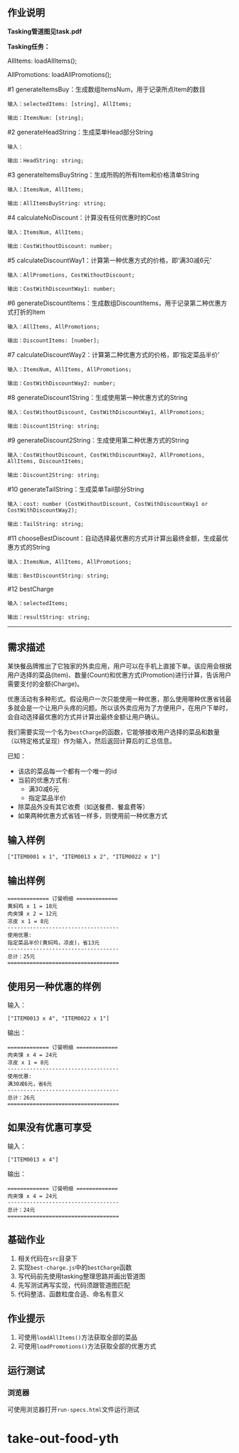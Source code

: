 ## 作业说明


**Tasking管道图见task.pdf**


**Tasking任务：**

AllItems: loadAllItems();

AllPromotions: loadAllPromotions();

#1 generateItemsBuy：生成数组ItemsNum，用于记录所点Item的数目

    输入：selectedItems: [string], AllItems;
    
    输出：ItemsNum: [string];
    
#2 generateHeadString：生成菜单Head部分String

    输入：
    
    输出：HeadString: string;
    
#3 generateItemsBuyString：生成所购的所有Item和价格清单String

    输入：ItemsNum, AllItems;
    
    输出：AllItemsBuyString: string;
    
#4 calculateNoDiscount：计算没有任何优惠时的Cost

    输入：ItemsNum, AllItems;
    
    输出：CostWithoutDiscount: number;
    
#5 calculateDiscountWay1：计算第一种优惠方式的价格，即‘满30减6元’

    输入：AllPromotions, CostWithoutDiscount;
    
    输出：CostWithDiscountWay1: number;
    
#6 generateDiscountItems：生成数组DiscountItems，用于记录第二种优惠方式打折的Item

    输入：AllItems, AllPromotions;
    
    输出：DiscountItems: [number];
    
#7 calculateDiscountWay2：计算第二种优惠方式的价格，即‘指定菜品半价’

    输入：ItemsNum, AllItems, AllPromotions;
    
    输出：CostWithDiscountWay2: number;
    
#8 generateDiscount1String：生成使用第一种优惠方式的String

    输入：CostWithoutDiscount, CostWithDiscountWay1, AllPromotions;
    
    输出：Discount1String: string;
    
#9 generateDiscount2String：生成使用第二种优惠方式的String

    输入：CostWithoutDiscount, CostWithDiscountWay2, AllPromotions, AllItems, DiscountItems;
    
    输出：Discount2String: string;
    
#10 generateTailString：生成菜单Tail部分String

    输入：cost: number (CostWithoutDiscount, CostWithDiscountWay1 or CostWithDiscountWay2);
    
    输出：TailString: string;
    
#11 chooseBestDiscount：自动选择最优惠的方式并计算出最终金额，生成最优惠方式的String

    输入：ItemsNum, AllItems, AllPromotions;
    
    输出：BestDiscountString: string;
    
#12 bestCharge

    输入：selectedItems;
    
    输出：resultString: string;



***

## 需求描述

某快餐品牌推出了它独家的外卖应用，用户可以在手机上直接下单。该应用会根据用户选择的菜品(Item)、数量(Count)和优惠方式(Promotion)进行计算，告诉用户需要支付的金额(Charge)。

优惠活动有多种形式。假设用户一次只能使用一种优惠，那么使用哪种优惠省钱最多就会是一个让用户头疼的问题。所以该外卖应用为了方便用户，在用户下单时，会自动选择最优惠的方式并计算出最终金额让用户确认。

我们需要实现一个名为`bestCharge`的函数，它能够接收用户选择的菜品和数量（以特定格式呈现）作为输入，然后返回计算后的汇总信息。

已知：

- 该店的菜品每一个都有一个唯一的id
- 当前的优惠方式有:
  - 满30减6元
  - 指定菜品半价
- 除菜品外没有其它收费（如送餐费、餐盒费等）
- 如果两种优惠方式省钱一样多，则使用前一种优惠方式

输入样例
-------

```
["ITEM0001 x 1", "ITEM0013 x 2", "ITEM0022 x 1"]
```

输出样例
-------

```
============= 订餐明细 =============
黄焖鸡 x 1 = 18元
肉夹馍 x 2 = 12元
凉皮 x 1 = 8元
-----------------------------------
使用优惠:
指定菜品半价(黄焖鸡，凉皮)，省13元
-----------------------------------
总计：25元
===================================
```

使用另一种优惠的样例
------------------

输入：

```
["ITEM0013 x 4", "ITEM0022 x 1"]
```


输出：

```
============= 订餐明细 =============
肉夹馍 x 4 = 24元
凉皮 x 1 = 8元
-----------------------------------
使用优惠:
满30减6元，省6元
-----------------------------------
总计：26元
===================================
```

如果没有优惠可享受
---------------

输入：

```
["ITEM0013 x 4"]
```

输出：

```
============= 订餐明细 =============
肉夹馍 x 4 = 24元
-----------------------------------
总计：24元
===================================
```


## 基础作业

1. 相关代码在`src`目录下
1. 实现`best-charge.js`中的`bestCharge`函数
1. 写代码前先使用tasking整理思路并画出管道图
1. 先写测试再写实现，代码须跟管道图匹配
1. 代码整洁、函数粒度合适、命名有意义


## 作业提示

1. 可使用`loadAllItems()`方法获取全部的菜品
2. 可使用`loadPromotions()`方法获取全部的优惠方式

## 运行测试

### 浏览器

可使用浏览器打开`run-specs.html`文件运行测试
# take-out-food-yth
